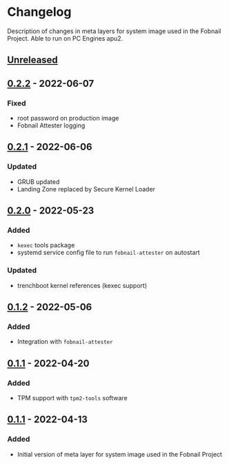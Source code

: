 # Changelog
Description of changes in meta layers for system image used in the Fobnail
Project. Able to run on PC Engines apu2.

## [Unreleased]

## [0.2.2] - 2022-06-07
### Fixed

- root password on production image
- Fobnail Attester logging

## [0.2.1] - 2022-06-06
### Updated

- GRUB updated
- Landing Zone replaced by Secure Kernel Loader

## [0.2.0] - 2022-05-23
### Added

- `kexec` tools package
- systemd service config file to run `fobnail-attester` on autostart

### Updated
- trenchboot kernel references (kexec support)

## [0.1.2] - 2022-05-06
### Added

- Integration with `fobnail-attester`

## [0.1.1] - 2022-04-20
### Added

- TPM support with `tpm2-tools` software

## [0.1.1] - 2022-04-13
### Added

- Initial version of meta layer for system image used in the Fobnail Project

[Unreleased]: https://github.com/fobnail/meta-fobnail/compare/v0.2.2...HEAD
[0.2.2]: https://github.com/fobnail/meta-fobnail/compare/v0.2.1...v0.2.2
[0.2.1]: https://github.com/fobnail/meta-fobnail/compare/v0.2.0...v0.2.1
[0.2.0]: https://github.com/fobnail/meta-fobnail/compare/v0.1.2...v0.2.0
[0.1.2]: https://github.com/fobnail/meta-fobnail/compare/v0.1.1...v0.1.2
[0.1.1]: https://github.com/fobnail/meta-fobnail/compare/v0.1.0...v0.1.1
[0.1.0]: https://github.com/fobnail/meta-fobnail/compare/3274b50a7b5d5a18f97c19412e06e98a7bcdb0d3...v0.1.0

